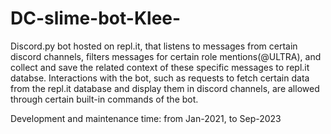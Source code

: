 # DC-slime-bot-Klee-
Discord.py bot hosted on repl.it, that listens to messages from certain discord channels, filters messages for certain role mentions(@ULTRA), 
and collect and save the related context of these specific messages to repl.it databse. Interactions with the bot, such as requests to fetch certain data
from the repl.it database and display them in discord channels, are allowed through certain built-in commands of the bot.

Development and maintenance time: from Jan-2021, to Sep-2023
